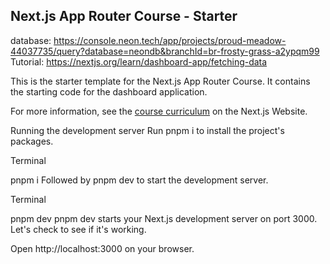 ## Next.js App Router Course - Starter

database: https://console.neon.tech/app/projects/proud-meadow-44037735/query?database=neondb&branchId=br-frosty-grass-a2ypqm99
Tutorial: https://nextjs.org/learn/dashboard-app/fetching-data

This is the starter template for the Next.js App Router Course. It contains the starting code for the dashboard application.

For more information, see the [course curriculum](https://nextjs.org/learn) on the Next.js Website.


Running the development server
Run pnpm i to install the project's packages.

Terminal

pnpm i
Followed by pnpm dev to start the development server.

Terminal

pnpm dev
pnpm dev starts your Next.js development server on port 3000. Let's check to see if it's working.

Open http://localhost:3000 on your browser.
